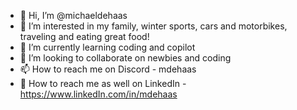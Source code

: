 - 👋 Hi, I’m @michaeldehaas
- 👀 I’m interested in my family, winter sports, cars and motorbikes, traveling and eating great food!
- 🌱 I’m currently learning coding and copilot
- 💞️ I’m looking to collaborate on newbies and coding
- 📫 How to reach me on Discord - mdehaas
- 🚀 How to reach me as well on LinkedIn - https://www.linkedIn.com/in/mdehaas  

<!---
michaeldehaas/michaeldehaas is a ✨ special ✨ repository because its `README.md` (this file) appears on your GitHub profile.
You can click the Preview link to take a look at your changes.
--->
